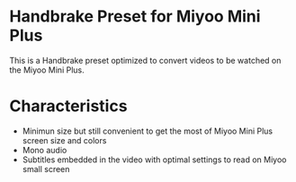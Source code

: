 # Handbrake Preset for Miyoo Mini Plus

This is a Handbrake preset optimized to convert videos to be watched on the Miyoo Mini Plus. 

# Characteristics
- Minimun size but still convenient to get the most of Miyoo Mini Plus screen size and colors
- Mono audio 
- Subtitles embedded in the video with optimal settings to read on Miyoo small screen


